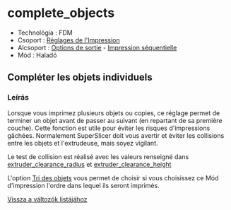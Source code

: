 # complete\_objects

* Technológia : FDM
* Csoport : [Réglages de l'Impression](../print_settings/print_settings.md)
* Alcsoport : [Options de sortie](../print_settings/print_settings.md#options-de-sortie) - [Impression séquentielle](../print_settings/print_settings.md#impression-séquentielle)
* Mód : Haladó

## Compléter les objets individuels

### Leírás

Lorsque vous imprimez plusieurs objets ou copies, ce réglage permet de terminer un objet avant de passer au suivant \(en repartant de sa première couche\). Cette fonction est utile pour éviter les risques d'impressions gâchées. Normalement SuperSlicer doit vous avertir et éviter les collisions entre les objets et l'extrudeuse, mais soyez vigilant.

Le test de collision est réalisé avec les valeurs renseigné dans [extruder\_clearance\_radius](extruder_clearance_radius.md) et [extruder\_clearance\_height](extruder_clearance_height.md)

L'option [Tri des objets](complete_objects_sort.md) vous permet de choisir si vous choisissez ce Mód d'impression l'ordre dans lequel ils seront imprimés.

[Vissza a változók listájához](variable_list.md)

